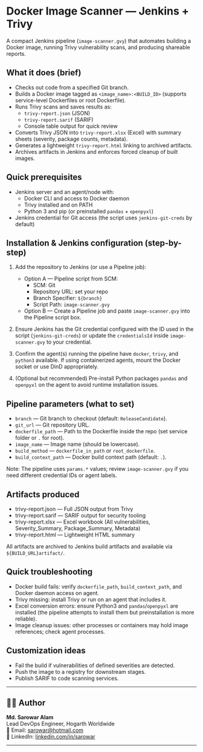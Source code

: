 # Docker Image Scanner — Jenkins + Trivy

A compact Jenkins pipeline (`image-scanner.gvy`) that automates building a Docker image, running Trivy vulnerability scans, and producing shareable reports.

## What it does (brief)

- Checks out code from a specified Git branch.
- Builds a Docker image tagged as `<image_name>:<BUILD_ID>` (supports service-level Dockerfiles or root Dockerfile).
- Runs Trivy scans and saves results as:
  - `trivy-report.json` (JSON)
  - `trivy-report.sarif` (SARIF)
  - Console table output for quick review
- Converts Trivy JSON into `trivy-report.xlsx` (Excel) with summary sheets (severity, package counts, metadata).
- Generates a lightweight `trivy-report.html` linking to archived artifacts.
- Archives artifacts in Jenkins and enforces forced cleanup of built images.

## Quick prerequisites

- Jenkins server and an agent/node with:
  - Docker CLI and access to Docker daemon
  - Trivy installed and on PATH
  - Python 3 and pip (or preinstalled `pandas` + `openpyxl`)
- Jenkins credential for Git access (the script uses `jenkins-git-creds` by default)

## Installation & Jenkins configuration (step-by-step)

1. Add the repository to Jenkins (or use a Pipeline job):
   - Option A — Pipeline script from SCM:
     - SCM: Git
     - Repository URL: set your repo
     - Branch Specifier: `${branch}`
     - Script Path: `image-scanner.gvy`
   - Option B — Create a Pipeline job and paste `image-scanner.gvy` into the Pipeline script box.

2. Ensure Jenkins has the Git credential configured with the ID used in the script (`jenkins-git-creds`) or update the `credentialsId` inside `image-scanner.gvy` to your credential.

3. Confirm the agent(s) running the pipeline have `docker`, `trivy`, and `python3` available. If using containerized agents, mount the Docker socket or use DinD appropriately.

4. (Optional but recommended) Pre-install Python packages `pandas` and `openpyxl` on the agent to avoid runtime installation issues.

## Pipeline parameters (what to set)

- `branch` — Git branch to checkout (default: `ReleaseCandidate`).
- `git_url` — Git repository URL.
- `dockerfile_path` — Path to the Dockerfile inside the repo (set service folder or `.` for root).
- `image_name` — Image name (should be lowercase).
- `build_method` — `dockerfile_in_path` or `root_dockerfile`.
- `build_context_path` — Docker build context path (default: `.`).

Note: The pipeline uses `params.*` values; review `image-scanner.gvy` if you need different credential IDs or agent labels.

## Artifacts produced

- trivy-report.json — Full JSON output from Trivy
- trivy-report.sarif — SARIF output for security tooling
- trivy-report.xlsx — Excel workbook (All vulnerabilities, Severity_Summary, Package_Summary, Metadata)
- trivy-report.html — Lightweight HTML summary

All artifacts are archived to Jenkins build artifacts and available via `${BUILD_URL}artifact/`.

## Quick troubleshooting

- Docker build fails: verify `dockerfile_path`, `build_context_path`, and Docker daemon access on agent.
- Trivy missing: install Trivy or run on an agent that includes it.
- Excel conversion errors: ensure Python3 and `pandas`/`openpyxl` are installed (the pipeline attempts to install them but preinstallation is more reliable).
- Image cleanup issues: other processes or containers may hold image references; check agent processes.

## Customization ideas

- Fail the build if vulnerabilities of defined severities are detected.
- Push the image to a registry for downstream stages.
- Publish SARIF to code scanning services.

---

## 🧑‍💻 Author
**Md. Sarowar Alam**  
Lead DevOps Engineer, Hogarth Worldwide  
📧 Email: sarowar@hotmail.com  
🔗 LinkedIn: [linkedin.com/in/sarowar](https://www.linkedin.com/in/sarowar/)

---